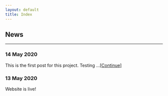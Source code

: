 ```yaml
---
layout: default
title: Index
---
```


## News
---  

### 14 May 2020
This is the first post for this project. Testing ...<a href="posts/test.md">[Continue]</a>

### 13 May 2020
Website is live!

